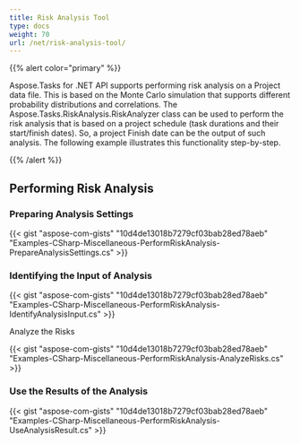 ```yaml
---
title: Risk Analysis Tool
type: docs
weight: 70
url: /net/risk-analysis-tool/
---
```


{{% alert color="primary" %}} 

Aspose.Tasks for .NET API supports performing risk analysis on a Project data file. This is based on the Monte Carlo simulation that supports different probability distributions and correlations. The Aspose.Tasks.RiskAnalysis.RiskAnalyzer class can be used to perform the risk analysis that is based on a project schedule (task durations and their start/finish dates). So, a project Finish date can be the output of such analysis. The following example illustrates this functionality step-by-step.

{{% /alert %}} 
## **Performing Risk Analysis**
### **Preparing Analysis Settings**
{{< gist "aspose-com-gists" "10d4de13018b7279cf03bab28ed78aeb" "Examples-CSharp-Miscellaneous-PerformRiskAnalysis-PrepareAnalysisSettings.cs" >}}
### **Identifying the Input of Analysis**
{{< gist "aspose-com-gists" "10d4de13018b7279cf03bab28ed78aeb" "Examples-CSharp-Miscellaneous-PerformRiskAnalysis-IdentifyAnalysisInput.cs" >}}

Analyze the Risks

{{< gist "aspose-com-gists" "10d4de13018b7279cf03bab28ed78aeb" "Examples-CSharp-Miscellaneous-PerformRiskAnalysis-AnalyzeRisks.cs" >}}
### **Use the Results of the Analysis**
{{< gist "aspose-com-gists" "10d4de13018b7279cf03bab28ed78aeb" "Examples-CSharp-Miscellaneous-PerformRiskAnalysis-UseAnalysisResult.cs" >}}
